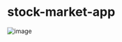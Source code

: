 ﻿# stock-market-app
![image](https://user-images.githubusercontent.com/128628571/231853229-8bd39add-206a-467f-a2f1-7a8a52c4c88c.png)
